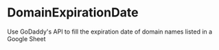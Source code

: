 # DomainExpirationDate
Use GoDaddy's API to fill the expiration date of domain names listed in a Google Sheet
